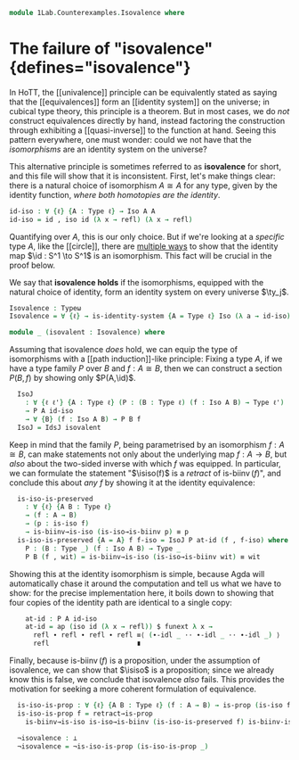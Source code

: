 <!--
```agda
open import 1Lab.Counterexamples.IsIso renaming (contra to ¬is-iso-is-prop)
open import 1Lab.Equiv.Biinv
open import 1Lab.Prelude
```
-->

```agda
module 1Lab.Counterexamples.Isovalence where
```

# The failure of "isovalence" {defines="isovalence"}

In HoTT, the [[univalence]] principle can be equivalently stated as
saying that the [[equivalences]] form an [[identity system]] on the
universe; in cubical type theory, this principle is a theorem. But in
most cases, we do *not* construct equivalences directly by hand, instead
factoring the construction through exhibiting a [[quasi-inverse]] to the
function at hand. Seeing this pattern everywhere, one must wonder: could
we not have that the *isomorphisms* are an identity system on the
universe?

This alternative principle is sometimes referred to as **isovalence**
for short, and this file will show that it is inconsistent. First, let's
make things clear: there is a natural choice of isomorphism $A \cong A$
for any type, given by the identity function, *where both homotopies are
the identity*.


```agda
id-iso : ∀ {ℓ} {A : Type ℓ} → Iso A A
id-iso = id , iso id (λ x → refl) (λ x → refl)
```

Quantifying over $A$, this is our only choice. But if we're looking at a
*specific* type $A$, like the [[circle]], there are [multiple ways] to
show that the identity map $\id : S^1 \to S^1$ is an isomorphism. This
fact will be crucial in the proof below.

[multiple ways]: 1Lab.Counterexamples.IsIso.html

We say that **isovalence holds** if the isomorphisms, equipped with the
natural choice of identity, form an identity system on every universe
$\ty_j$.

```agda
Isovalence : Typeω
Isovalence = ∀ {ℓ} → is-identity-system {A = Type ℓ} Iso (λ a → id-iso)
```


```agda
module _ (isovalent : Isovalence) where
```

Assuming that isovalence *does* hold, we can equip the type of
isomorphisms with a [[path induction]]-like principle: Fixing a type
$A$, if we have a type family $P$ over $B$ and $f : A \cong B$, then we
can construct a section $P(B,f)$ by showing only $P(A,\id)$.

```agda
  IsoJ
    : ∀ {ℓ ℓ'} {A : Type ℓ} (P : (B : Type ℓ) (f : Iso A B) → Type ℓ')
    → P A id-iso
    → ∀ {B} (f : Iso A B) → P B f
  IsoJ = IdsJ isovalent
```

Keep in mind that the family $P$, being parametrised by an isomorphism
$f : A \cong B$, can make statements not only about the underlying map
$f : A \to B$, but *also* about the two-sided inverse with which $f$ was
equipped. In particular, we can formulate the statement "$\isiso(f)$ is
a *retract* of $\operatorname{is-biinv}(f)$", and conclude this about
*any* $f$ by showing it at the identity equivalence:

```agda
  is-iso-is-preserved
    : ∀ {ℓ} {A B : Type ℓ}
    → (f : A → B)
    → (p : is-iso f)
    → is-biinv→is-iso (is-iso→is-biinv p) ≡ p
  is-iso-is-preserved {A = A} f f-iso = IsoJ P at-id (f , f-iso) where
    P : (B : Type _) (f : Iso A B) → Type _
    P B (f , wit) = is-biinv→is-iso (is-iso→is-biinv wit) ≡ wit
```

Showing this at the identity isomorphism is simple, because Agda will
automatically chase it around the computation and tell us what we have
to show: for the precise implementation here, it boils down to showing
that four copies of the identity path are identical to a single copy:

```agda
    at-id : P A id-iso
    at-id = ap (iso id (λ x → refl)) $ funext λ x →
      refl ∙ refl ∙ refl ∙ refl ≡⟨ (∙-idl _ ·· ∙-idl _ ·· ∙-idl _) ⟩
      refl                      ∎
```

Finally, because $\operatorname{is-biinv}(f)$ is a proposition, under
the assumption of isovalence, we can show that $\isiso$ is a
proposition; since we already know this is false, we conclude that
isovalence *also* fails. This provides the motivation for seeking a more
coherent formulation of equivalence.

```agda
  is-iso-is-prop : ∀ {ℓ} {A B : Type ℓ} (f : A → B) → is-prop (is-iso f)
  is-iso-is-prop f = retract→is-prop
    is-biinv→is-iso is-iso→is-biinv (is-iso-is-preserved f) is-biinv-is-prop

  ¬isovalence : ⊥
  ¬isovalence = ¬is-iso-is-prop (is-iso-is-prop _)
```
